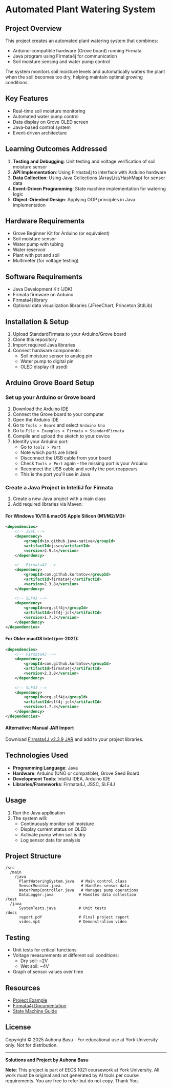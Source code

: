 # Automated Plant Watering System

## Project Overview
This project creates an automated plant watering system that combines:
- Arduino-compatible hardware (Grove board) running Firmata
- Java program using Firmata4j for communication
- Soil moisture sensing and water pump control

The system monitors soil moisture levels and automatically waters the plant when the soil becomes too dry, helping maintain optimal growing conditions.

## Key Features
- Real-time soil moisture monitoring
- Automated water pump control
- Data display on Grove OLED screen
- Java-based control system
- Event-driven architecture

## Learning Outcomes Addressed
1. **Testing and Debugging**: Unit testing and voltage verification of soil moisture sensor
2. **API Implementation**: Using Firmata4j to interface with Arduino hardware
3. **Data Collection**: Using Java Collections (ArrayList/HashMap) for sensor data
4. **Event-Driven Programming**: State machine implementation for watering logic
5. **Object-Oriented Design**: Applying OOP principles in Java implementation

## Hardware Requirements
- Grove Beginner Kit for Arduino (or equivalent)
- Soil moisture sensor
- Water pump with tubing
- Water reservoir
- Plant with pot and soil
- Multimeter (for voltage testing)

## Software Requirements
- Java Development Kit (JDK)
- Firmata firmware on Arduino
- Firmata4j library
- Optional data visualization libraries (JFreeChart, Princeton StdLib)

## Installation & Setup
1. Upload StandardFirmata to your Arduino/Grove board
2. Clone this repository
3. Import required Java libraries
4. Connect hardware components:
   - Soil moisture sensor to analog pin
   - Water pump to digital pin
   - OLED display (if used)

## Arduino Grove Board Setup 

### Set up your Arduino or Grove board
1. Download the [Arduino IDE](https://www.arduino.cc/en/Main/Software)
2. Connect the Grove board to your computer
3. Open the Arduino IDE
4. Go to `Tools > Board` and select `Arduino Uno`
5. Go to `File > Examples > Firmata > StandardFirmata`
6. Compile and upload the sketch to your device
7. Identify your Arduino port:
   - Go to `Tools > Port`
   - Note which ports are listed
   - Disconnect the USB cable from your board
   - Check `Tools > Port` again - the missing port is your Arduino
   - Reconnect the USB cable and verify the port reappears
   - This is the port you'll use in Java

### Create a Java Project in IntelliJ for Firmata
1. Create a new Java project with a main class
2. Add required libraries via Maven:

#### For Windows 10/11 & macOS Apple Silicon (M1/M2/M3):
```xml
<dependencies>
    <!-- JSSC -->
    <dependency>
        <groupId>io.github.java-native</groupId>
        <artifactId>jssc</artifactId>
        <version>2.9.4</version>
    </dependency>
    
    <!-- Firmata4J -->
    <dependency>
        <groupId>com.github.kurbatov</groupId>
        <artifactId>firmata4j</artifactId>
        <version>2.3.8</version>
    </dependency>
    
    <!-- SLF4J -->
    <dependency>
        <groupId>org.slf4j</groupId>
        <artifactId>slf4j-jcl</artifactId>
        <version>1.7.3</version>
    </dependency>
</dependencies>
```

#### For Older macOS Intel (pre-2021):
```xml
<dependencies>
    <!-- Firmata4J -->
    <dependency>
        <groupId>com.github.kurbatov</groupId>
        <artifactId>firmata4j</artifactId>
        <version>2.3.8</version>
    </dependency>
    
    <!-- SLF4J -->
    <dependency>
        <groupId>org.slf4j</groupId>
        <artifactId>slf4j-jcl</artifactId>
        <version>1.7.3</version>
    </dependency>
</dependencies>
```

#### Alternative: Manual JAR Import
Download [Firmata4J v2.3.9 JAR](https://www.yorku.ca/professor/drsmith/2025/02/24/version-2-3-9-of-firmata4j/) and add to your project libraries.

## Technologies Used

- **Programming Language**: Java  
- **Hardware**: Arduino (UNO or compatible), Grove Seed Board  
- **Development Tools**: IntelliJ IDEA, Arduino IDE  
- **Libraries/Frameworks**: Firmata4J, JSSC, SLF4J  

## Usage
1. Run the Java application
2. The system will:
   - Continuously monitor soil moisture
   - Display current status on OLED
   - Activate pump when soil is dry
   - Log sensor data for analysis

## Project Structure
```
/src
  /main
    /java
      PlantWateringSystem.java   # Main control class
      SensorMonitor.java         # Handles sensor data
      WaterPumpController.java   # Manages pump operations
      DataLogger.java           # Handles data collection
/test
  /java
      SystemTests.java          # Unit tests
/docs
      report.pdf                # Final project report
      video.mp4                 # Demonstration video
```

## Testing
- Unit tests for critical functions
- Voltage measurements at different soil conditions:
  - Dry soil: ~2V
  - Wet soil: ~4V
- Graph of sensor values over time

## Resources
- [Project Example](https://www.yorku.ca/professor/drsmith/2024/04/01/main-project-example-for-eecs-1021/)
- [Firmata4j Documentation](https://github.com/kurbatov/firmata4j)
- [State Machine Guide](https://en.wikipedia.org/wiki/Finite-state_machine)

## License
Copyright © 2025 Auhona Basu - For educational use at York University only. Not for distribution.

---

**Solutions and Project by Auhona Basu**

**Note**: This project is part of EECS 1021 coursework at York University. All work must be original and not generated by AI tools per course requirements. You are free to refer but do not copy. Thank You.
